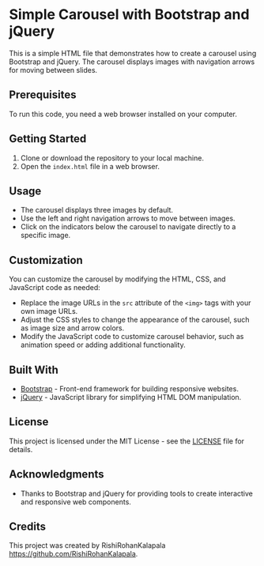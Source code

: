 

# Simple Carousel with Bootstrap and jQuery

This is a simple HTML file that demonstrates how to create a carousel using Bootstrap and jQuery. The carousel displays images with navigation arrows for moving between slides.

## Prerequisites

To run this code, you need a web browser installed on your computer.

## Getting Started

1. Clone or download the repository to your local machine.
2. Open the `index.html` file in a web browser.

## Usage

- The carousel displays three images by default.
- Use the left and right navigation arrows to move between images.
- Click on the indicators below the carousel to navigate directly to a specific image.

## Customization

You can customize the carousel by modifying the HTML, CSS, and JavaScript code as needed:

- Replace the image URLs in the `src` attribute of the `<img>` tags with your own image URLs.
- Adjust the CSS styles to change the appearance of the carousel, such as image size and arrow colors.
- Modify the JavaScript code to customize carousel behavior, such as animation speed or adding additional functionality.

## Built With

- [Bootstrap](https://getbootstrap.com/) - Front-end framework for building responsive websites.
- [jQuery](https://jquery.com/) - JavaScript library for simplifying HTML DOM manipulation.

## License

This project is licensed under the MIT License - see the [LICENSE](LICENSE) file for details.

## Acknowledgments

- Thanks to Bootstrap and jQuery for providing tools to create interactive and responsive web components.

## Credits

This project was created by RishiRohanKalapala https://github.com/RishiRohanKalapala.
